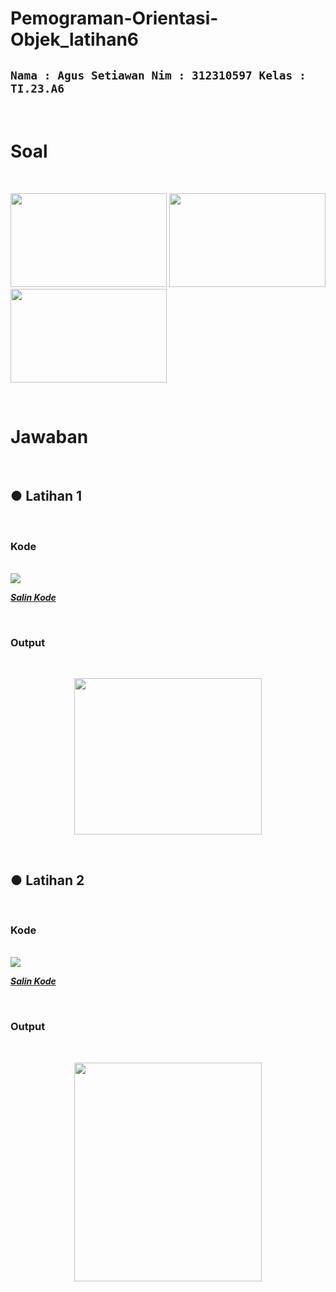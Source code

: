 # Pemograman-Orientasi-Objek_latihan6

## `Nama : Agus Setiawan Nim : 312310597 Kelas : TI.23.A6`


</br>

# Soal

</br>

<img src="Dokumentasi/Assets/Screenshot%202024-11-01%20125637.png" height="150" width="250"> <img src="Dokumentasi/Assets/Screenshot%202024-11-01%20125740.png" height="150" width="250"> <img src="Dokumentasi/Assets/Screenshot%202024-11-01%20125800.png" height="150" width="250">


</br>

# Jawaban

</br>

## ● Latihan 1


<br/>

### Kode

<br/>

<img src="Dokumentasi/Assets/code.png">

<a href=https://github.com/AgusSetiawn/Pemograman-Orientasi-Objek_latihan6/blob/main/Dokumentasi/Kode%20Java/latihan1.java><strong><i>Salin Kode</i></strong></a>

<br/>

### Output

<br/>

<p align="center"> <img src="Dokumentasi/Assets/Screenshot%202024-11-01%20133255.png" height="250" width="300"> </p>

<br/>

## ● Latihan 2


<br/>

### Kode

<br/>

<img src="Dokumentasi/Assets/code2.png">

<a href=https://github.com/AgusSetiawn/Pemograman-Orientasi-Objek_latihan6/blob/main/Dokumentasi/Kode%20Java/latihan2.java><strong><i>Salin Kode</i></strong></a>

<br/>

### Output

<br/>

<p align="center"> <img src="Dokumentasi/Assets/Screenshot%202024-11-01%20143619.png" height="350" width="300"> </p>

<br/>
